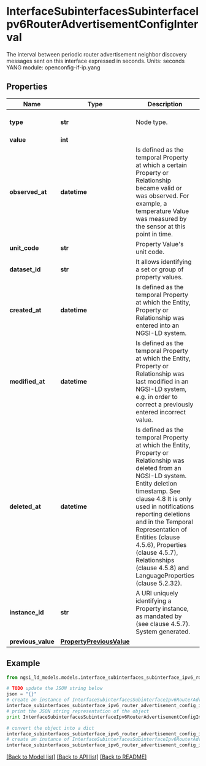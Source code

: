 # InterfaceSubinterfacesSubinterfaceIpv6RouterAdvertisementConfigInterval

The interval between periodic router advertisement neighbor discovery messages sent on this interface expressed in seconds.  Units: seconds  YANG module: openconfig-if-ip.yang 

## Properties

Name | Type | Description | Notes
------------ | ------------- | ------------- | -------------
**type** | **str** | Node type.  | [optional] [default to 'Property']
**value** | **int** |  | 
**observed_at** | **datetime** | Is defined as the temporal Property at which a certain Property or Relationship became valid or was observed. For example, a temperature Value was measured by the sensor at this point in time.  | [optional] 
**unit_code** | **str** | Property Value&#39;s unit code.  | [optional] 
**dataset_id** | **str** | It allows identifying a set or group of property values.  | [optional] 
**created_at** | **datetime** | Is defined as the temporal Property at which the Entity, Property or Relationship was entered into an NGSI-LD system.  | [optional] [readonly] 
**modified_at** | **datetime** | Is defined as the temporal Property at which the Entity, Property or Relationship was last modified in an NGSI-LD system, e.g. in order to correct a previously entered incorrect value.  | [optional] [readonly] 
**deleted_at** | **datetime** | Is defined as the temporal Property at which the Entity, Property or Relationship was deleted from an NGSI-LD system.  Entity deletion timestamp. See clause 4.8 It is only used in notifications reporting deletions and in the Temporal Representation of Entities (clause 4.5.6), Properties (clause 4.5.7), Relationships (clause 4.5.8) and LanguageProperties (clause 5.2.32).  | [optional] [readonly] 
**instance_id** | **str** | A URI uniquely identifying a Property instance, as mandated by (see clause 4.5.7). System generated.  | [optional] [readonly] 
**previous_value** | [**PropertyPreviousValue**](PropertyPreviousValue.md) |  | [optional] 

## Example

```python
from ngsi_ld_models.models.interface_subinterfaces_subinterface_ipv6_router_advertisement_config_interval import InterfaceSubinterfacesSubinterfaceIpv6RouterAdvertisementConfigInterval

# TODO update the JSON string below
json = "{}"
# create an instance of InterfaceSubinterfacesSubinterfaceIpv6RouterAdvertisementConfigInterval from a JSON string
interface_subinterfaces_subinterface_ipv6_router_advertisement_config_interval_instance = InterfaceSubinterfacesSubinterfaceIpv6RouterAdvertisementConfigInterval.from_json(json)
# print the JSON string representation of the object
print InterfaceSubinterfacesSubinterfaceIpv6RouterAdvertisementConfigInterval.to_json()

# convert the object into a dict
interface_subinterfaces_subinterface_ipv6_router_advertisement_config_interval_dict = interface_subinterfaces_subinterface_ipv6_router_advertisement_config_interval_instance.to_dict()
# create an instance of InterfaceSubinterfacesSubinterfaceIpv6RouterAdvertisementConfigInterval from a dict
interface_subinterfaces_subinterface_ipv6_router_advertisement_config_interval_form_dict = interface_subinterfaces_subinterface_ipv6_router_advertisement_config_interval.from_dict(interface_subinterfaces_subinterface_ipv6_router_advertisement_config_interval_dict)
```
[[Back to Model list]](../README.md#documentation-for-models) [[Back to API list]](../README.md#documentation-for-api-endpoints) [[Back to README]](../README.md)


